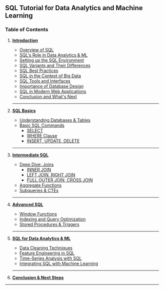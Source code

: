 ## **SQL Tutorial for Data Analytics and Machine Learning**

### **Table of Contents**

1. **[Introduction](./Chapters/chapter-1-intro.md)**
    - [Overview of SQL](./Chapters/chapter-1-intro.md#section-11-overview-of-sql)
    - [SQL's Role in Data Analytics & ML](./Chapters/chapter-1-intro.md#section-12-sqls-role-in-data-analytics--ml)
    - [Setting up the SQL Environment](./Chapters/chapter-1-intro.md#section-13-setting-up-the-sql-environment)
    - [SQL Variants and Their Differences](./Chapters/chapter-1-intro.md#section-14-sql-variants-and-their-differences)
    - [SQL Best Practices](./Chapters/chapter-1-intro.md#section-15-sql-best-practices)
    - [SQL in the Context of Big Data](./Chapters/chapter-1-intro.md#section-16-sql-in-the-context-of-big-data)
    - [SQL Tools and Interfaces](./Chapters/chapter-1-intro.md#section-17-sql-tools-and-interfaces)
    - [Importance of Database Design](./Chapters/chapter-1-intro.md#section-18-importance-of-database-design)
    - [SQL in Modern Web Applications](./Chapters/chapter-1-intro.md#section-19-sql-in-modern-web-applications)
    - [Conclusion and What's Next](./Chapters/chapter-1-intro.md#section-110-conclusion-and-next-steps)
    ---

2. **[SQL Basics](#chapter-2-sql-basics)**
    - [Understanding Databases & Tables](#section-21-understanding-databases--tables)
    - [Basic SQL Commands](#section-22-basic-sql-commands)
        - [SELECT](#section-221-select)
        - [WHERE Clause](#section-222-where-clause)
        - [INSERT, UPDATE, DELETE](#section-223-insert-update-delete)
    ---

3. **[Intermediate SQL](#chapter-3-intermediate-sql)**
    - [Deep Dive: Joins](#section-31-deep-dive-joins)
        - [INNER JOIN](#section-311-inner-join)
        - [LEFT JOIN, RIGHT JOIN](#section-312-left-join-right-join)
        - [FULL OUTER JOIN, CROSS JOIN](#section-313-full-outer-join-cross-join)
    - [Aggregate Functions](#section-32-aggregate-functions)
    - [Subqueries & CTEs](#section-33-subqueries--ctes)
    ---

4. **[Advanced SQL](#chapter-4-advanced-sql)**
    - [Window Functions](#section-41-window-functions)
    - [Indexing and Query Optimization](#section-42-indexing-and-query-optimization)
    - [Stored Procedures & Triggers](#section-43-stored-procedures--triggers)
    ---

5. **[SQL for Data Analytics & ML](#chapter-5-sql-for-data-analytics--ml)**
    - [Data Cleaning Techniques](#section-51-data-cleaning-techniques)
    - [Feature Engineering in SQL](#section-52-feature-engineering-in-sql)
    - [Time-Series Analysis with SQL](#section-53-time-series-analysis-with-sql)
    - [Integrating SQL with Machine Learning](#section-54-integrating-sql-with-machine-learning)
    ---

6. **[Conclusion & Next Steps](#chapter-6-conclusion--next-steps)**

---


